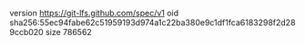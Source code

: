 version https://git-lfs.github.com/spec/v1
oid sha256:55ec94fabe62c51959193d974a1c22ba380e9c1df1fca6183298f2d289ccb020
size 786562
